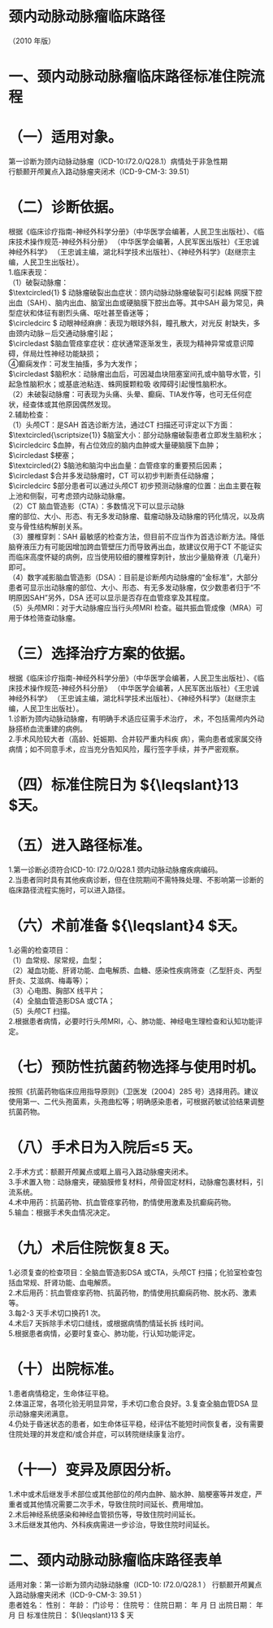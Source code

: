 # 颈内动脉动脉瘤临床路径  
（2010 年版）  
# 一、颈内动脉动脉瘤临床路径标准住院流程  
# （一）适用对象。  
第一诊断为颈内动脉动脉瘤（ICD-10:I72.0/Q28.1）病情处于非急性期  
行额颞开颅翼点入路动脉瘤夹闭术（ICD-9-CM-3: 39.51）  
# （二）诊断依据。  
根据《临床诊疗指南-神经外科学分册》（中华医学会编著，人民卫生出版社）、《临床技术操作规范-神经外科分册》
（中华医学会编著，人民军医出版社）《王忠诚神经外科学》
（王忠诚主编，湖北科学技术出版社）、《神经外科学》（赵继宗主编，人民卫生出版社）。  
1.临床表现：  
（1）破裂动脉瘤：  
$\textcircled{1} $ 动脉瘤破裂出血症状：颈内动脉动脉瘤破裂可引起蛛 网膜下腔出血（SAH）、脑内出血、脑室出血或硬脑膜下腔出血等。其中SAH 最为常见，典型症状和体征有剧烈头痛、呕吐甚至昏迷等；  
$\circledcirc $ 动眼神经麻痹：表现为眼球外斜，瞳孔散大，对光反 射缺失，多由颈内动脉－后交通动脉瘤引起；  
$\circledast $脑血管痉挛症状：症状通常逐渐发生，表现为精神异常或意识障碍，伴局灶性神经功能缺损；  
④癫痫发作：可发生抽搐，多为大发作；  
$\circledast $脑积水：动脉瘤出血后，可因凝血块阻塞室间孔或中脑导水管，引起急性脑积水；或基底池粘连、蛛网膜颗粒吸 收障碍引起慢性脑积水。  
（2）未破裂动脉瘤：可表现为头痛、头晕、癫痫、TIA发作等，也可无任何症状，经查体或其他原因偶然发现。  
2.辅助检查：  
（1）头颅CT：是SAH 首选诊断方法，通过CT 扫描还可评定以下方面：  
$\textcircled{\scriptsize{1}} $脑室大小：部分动脉瘤破裂患者立即发生脑积水；  
$\circledcirc $血肿，有占位效应的脑内血肿或大量硬脑膜下血肿；  
$\circledast $梗塞；  
$\textcircled{2} $脑池和脑沟中出血量：血管痉挛的重要预后因素；  
$\circledast $合并多发动脉瘤时，CT 可以初步判断责任动脉瘤；  
$\circledcirc $部分患者可以通过头颅CT 初步预测动脉瘤的位置：出血主要在鞍上池和侧裂，可考虑颈内动脉动脉瘤。  
（2）CT 脑血管造影（CTA）：多数情况下可以显示动脉  
瘤的部位、大小、形态、有无多发动脉瘤、载瘤动脉及动脉瘤的钙化情况，以及病变与骨性结构解剖关系。  
（3）腰椎穿刺：SAH 最敏感的检查方法，但目前不应当作为首选诊断方法。降低脑脊液压力有可能因增加跨血管壁压力而导致再出血，故建议仅用于CT 不能证实而临床高度怀疑的病例，应当使用较细的腰椎穿刺针，放出少量脑脊液（几毫升）即可。  
（4）数字减影脑血管造影（DSA）：目前是诊断颅内动脉瘤的“金标准”，大部分患者可显示出动脉瘤的部位、大小、形态、有无多发动脉瘤，仅少数患者归于“不明原因SAH”另外，DSA 还可以显示是否存在血管痉挛及其程度。  
（5）头颅MRI：对于大动脉瘤应当行头颅MRI 检查。磁共振血管成像（MRA）可用于体检筛查动脉瘤。  
# （三）选择治疗方案的依据。  
根据《临床诊疗指南-神经外科学分册》（中华医学会编著，人民卫生出版社）、《临床技术操作规范-神经外科分册》
（中华医学会编著，人民军医出版社）《王忠诚神经外科学》
（王忠诚主编，湖北科学技术出版社）、《神经外科学》（赵继宗主编，人民卫生出版社）。  
1.诊断为颈内动脉动脉瘤，有明确手术适应征需手术治疗， 术，不包括需颅内外动脉搭桥血流重建的病例。  
2.手术风险较大者（高龄、妊娠期、合并较严重内科疾 病），需向患者或家属交待病情；如不同意手术，应当充分告知风险，履行签字手续，并予严密观察。  
# （四）标准住院日为 ${\leqslant}13 $天。  
# （五）进入路径标准。  
1.第一诊断必须符合ICD-10: I72.0/Q28.1 颈内动脉动脉瘤疾病编码。  
2.当患者同时具有其他疾病诊断，但在住院期间不需特殊处理、不影响第一诊断的临床路径流程实施时，可以进入路径。  
# （六）术前准备 ${\leqslant}4 $天。  
1.必需的检查项目：  
（1）血常规、尿常规，血型；  
（2）凝血功能、肝肾功能、血电解质、血糖、感染性疾病筛查（乙型肝炎、丙型肝炎、艾滋病、梅毒等）；  
（3）心电图、胸部X 线平片；  
（4）全脑血管造影DSA 或CTA；  
（5）头颅CT 扫描。  
2.根据患者病情，必要时行头颅MRI，心、肺功能、神经电生理检查和认知功能评定。  
# （七）预防性抗菌药物选择与使用时机。  
按照《抗菌药物临床应用指导原则》（卫医发〔2004〕285 号）选择用药。建议使用第一、二代头孢菌素，头孢曲松等；明确感染患者，可根据药敏试验结果调整抗菌药物。  
# （八）手术日为入院后≤5 天。  
2.手术方式：额颞开颅翼点或眶上眉弓入路动脉瘤夹闭术。  
3.手术置入物：动脉瘤夹，硬脑膜修复材料，颅骨固定材料，动脉瘤包裹材料，引流系统。  
4.术中用药：抗菌药物、抗血管痉挛药物，酌情使用激素及抗癫痫药物。  
5.输血：根据手术失血情况决定。  
# （九）术后住院恢复8 天。  
1.必须复查的检查项目：全脑血管造影DSA 或CTA，头颅CT 扫描；化验室检查包括血常规、肝肾功能、血电解质。  
2.术后用药：抗血管痉挛药物、抗菌药物，酌情使用抗癫痫药物、脱水药、激素等。  
3.每2-3 天手术切口换药1 次。  
4.术后7 天拆除手术切口缝线，或根据病情酌情延长拆 线时间。  
5.根据患者病情，必要时复查心、肺功能，行认知功能评定。  
# （十）出院标准。  
1.患者病情稳定，生命体征平稳。  
2.体温正常，各项化验无明显异常，手术切口愈合良好。3.复查全脑血管DSA 显示动脉瘤夹闭满意。  
4.仍处于昏迷状态的患者，如生命体征平稳，经评估不能短时间恢复者，没有需要住院处理的并发症和/或合并症，可以转院继续康复治疗。  
# （十一）变异及原因分析。  
1.术中或术后继发手术部位或其他部位的颅内血肿、脑水肿、脑梗塞等并发症，严重者或其他情况需要二次手术，导致住院时间延长、费用增加。  
2.术后神经系统感染和神经血管损伤等，导致住院时间延长。  
3.术后继发其他内、外科疾病需进一步诊治，导致住院时间延长。  
# 二、颈内动脉动脉瘤临床路径表单  
适用对象：第一诊断为颈内动脉动脉瘤（ICD-10: I72.0/Q28.1 ） 行额颞开颅翼点入路动脉瘤夹闭术（ICD-9-CM-3: 39.51 ）  
患者姓名：             性别：      年龄：      门诊号：          住院号：           住院日期：     年  月  日    出院日期：       年  月   日   标准住院日： ${\leqslant}13 $ 天  

